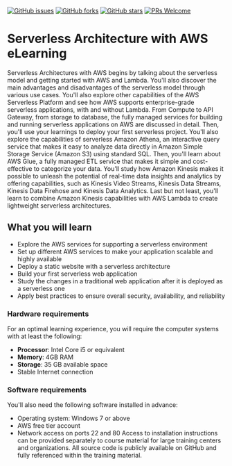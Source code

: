 [![GitHub issues](https://img.shields.io/github/issues/TrainingByPackt/Serverless-Architecture-with-AWS-eLearning.svg)](https://github.com/TrainingByPackt/Serverless-Architecture-with-AWS-eLearning/issues)
[![GitHub forks](https://img.shields.io/github/forks/TrainingByPackt/Serverless-Architecture-with-AWS-eLearning.svg)](https://github.com/TrainingByPackt/Serverless-Architecture-with-AWS-eLearning/network)
[![GitHub stars](https://img.shields.io/github/stars/TrainingByPackt/Serverless-Architecture-with-AWS-eLearning.svg)](https://github.com/TrainingByPackt/Serverless-Architecture-with-AWS-eLearning/stargazers)
[![PRs Welcome](https://img.shields.io/badge/PRs-welcome-brightgreen.svg)](https://github.com/TrainingByPackt/Serverless-Architecture-with-AWS-eLearning/pulls)



# Serverless Architecture with AWS eLearning
Serverless Architectures with AWS begins by talking about the serverless model and getting started with AWS and Lambda. You'll also discover the main advantages and disadvantages of the serverless model through various use cases. You'll also explore other capabilities of the AWS Serverless Platform and see how AWS supports enterprise-grade serverless applications, with and without Lambda. From Compute to API Gateway, from storage to database, the fully managed services for building and running serverless applications on AWS are discussed in detail. Then, you'll use your learnings to deploy your first serverless project. You'll also explore the capabilities of serverless Amazon Athena, an interactive query service that makes it easy to analyze data directly in Amazon Simple Storage Service (Amazon S3) using standard SQL. Then, you'll learn about AWS Glue, a fully managed ETL service that makes it simple and cost-effective to categorize your data. You'll study how Amazon Kinesis makes it possible to unleash the potential of real-time data insights and analytics by offering capabilities, such as Kinesis Video Streams, Kinesis Data Streams, Kinesis Data Firehose and Kinesis Data Analytics. Last but not least, you'll learn to combine Amazon Kinesis capabilities with AWS Lambda to create lightweight serverless architectures.


## What you will learn
* Explore the AWS services for supporting a serverless environment
* Set up different AWS services to make your application scalable and highly available
* Deploy a static website with a serverless architecture
* Build your first serverless web application
* Study the changes in a traditional web application after it is deployed as a serverless one
* Apply best practices to ensure overall security, availability, and reliability


### Hardware requirements
For an optimal learning experience, you will require the computer systems with at least the following:
* **Processor**: Intel Core i5 or equivalent
* **Memory**: 4GB RAM
* **Storage**: 35 GB available space
* Stable Internet connection



### Software requirements
You'll also need the following software installed in advance:
* Operating system: Windows 7 or above
* AWS free tier account
* Network access on ports 22 and 80
Access to installation instructions can be provided separately to course material for large training centers and organizations. All source code is publicly available on GitHub and fully referenced within the training material.
